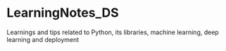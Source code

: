 # LearningNotes_DS
Learnings and tips related to Python, its libraries, machine learning, deep learning and deployment
